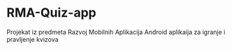 # RMA-Quiz-app

Projekat iz predmeta Razvoj Mobilnih Aplikacija
Android aplikaija za igranje i pravljenje kvizova
